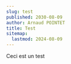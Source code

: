 ```yaml
---
slug: test
published: 2030-08-09
author: Arnaud POINTET
title: Test
sitemap:
  lastmod: 2024-08-09
---
```

Ceci est un test